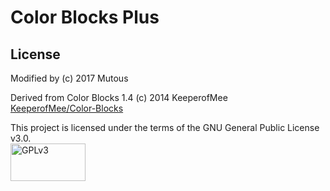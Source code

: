 # Color Blocks Plus

## License

Modified by (c) 2017 Mutous

Derived from Color Blocks 1.4 (c) 2014 KeeperofMee  
[KeeperofMee/Color-Blocks](https://github.com/KeeperofMee/Color-Blocks)

This project is licensed under the terms of the GNU General Public License v3.0.  
<a href="https://www.gnu.org/licenses/gpl-3.0.html"><img src="https://upload.wikimedia.org/wikipedia/commons/9/93/GPLv3_Logo.svg" alt="GPLv3" width="120" height="60"></a>
